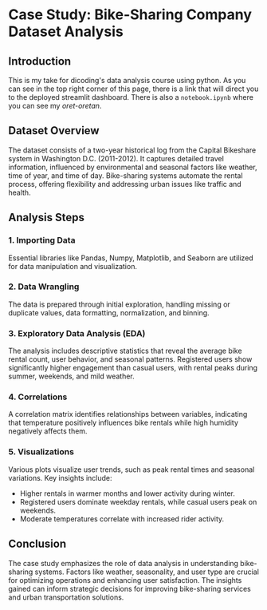 # Case Study: Bike-Sharing Company Dataset Analysis

## Introduction

This is my take for dicoding's data analysis course using python. As you can see in the top right corner of this page, there is a link that will direct you to the deployed streamlit dashboard. There is also a `notebook.ipynb` where you can see my _oret-oretan_.

## Dataset Overview

The dataset consists of a two-year historical log from the Capital Bikeshare system in Washington D.C. (2011-2012). It captures detailed travel information, influenced by environmental and seasonal factors like weather, time of year, and time of day. Bike-sharing systems automate the rental process, offering flexibility and addressing urban issues like traffic and health.

## Analysis Steps

### 1. Importing Data

Essential libraries like Pandas, Numpy, Matplotlib, and Seaborn are utilized for data manipulation and visualization.

### 2. Data Wrangling

The data is prepared through initial exploration, handling missing or duplicate values, data formatting, normalization, and binning.

### 3. Exploratory Data Analysis (EDA)

The analysis includes descriptive statistics that reveal the average bike rental count, user behavior, and seasonal patterns. Registered users show significantly higher engagement than casual users, with rental peaks during summer, weekends, and mild weather.

### 4. Correlations

A correlation matrix identifies relationships between variables, indicating that temperature positively influences bike rentals while high humidity negatively affects them.

### 5. Visualizations

Various plots visualize user trends, such as peak rental times and seasonal variations. Key insights include:

- Higher rentals in warmer months and lower activity during winter.
- Registered users dominate weekday rentals, while casual users peak on weekends.
- Moderate temperatures correlate with increased rider activity.

## Conclusion

The case study emphasizes the role of data analysis in understanding bike-sharing systems. Factors like weather, seasonality, and user type are crucial for optimizing operations and enhancing user satisfaction. The insights gained can inform strategic decisions for improving bike-sharing services and urban transportation solutions.
